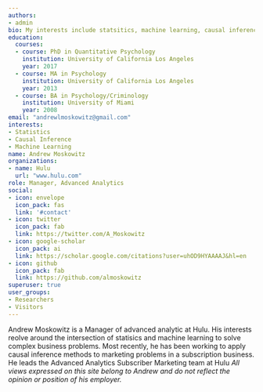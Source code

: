 ```yaml
---
authors:
- admin
bio: My interests include statsitics, machine learning, causal inference, and their applications. 
education:
  courses:
  - course: PhD in Quantitative Psychology
    institution: University of California Los Angeles
    year: 2017
  - course: MA in Psychology
    institution: University of California Los Angeles
    year: 2013
  - course: BA in Psychology/Criminology
    institution: University of Miami
    year: 2008
email: "andrewlmoskowitz@gmail.com"
interests:
- Statistics
- Causal Inference
- Machine Learning
name: Andrew Moskowitz
organizations:
- name: Hulu
  url: "www.hulu.com"
role: Manager, Advanced Analytics
social:
- icon: envelope
  icon_pack: fas
  link: '#contact'
- icon: twitter
  icon_pack: fab
  link: https://twitter.com/A_Moskowitz
- icon: google-scholar
  icon_pack: ai
  link: https://scholar.google.com/citations?user=uhOD9HYAAAAJ&hl=en
- icon: github
  icon_pack: fab
  link: https://github.com/almoskowitz
superuser: true
user_groups:
- Researchers
- Visitors
---
```


Andrew Moskowitz is a Manager of advanced analytic at Hulu. His interests reolve around the intersection of statisics and machine learning to solve complex business problems. Most recently, he has been working to apply causal inference methods to marketing problems in a subscription business. He leads the Advanced Analytics Subscriber Marketing team at Hulu *All views expressed on this site belong to Andrew and do not reflect the opinion or position of his employer.*